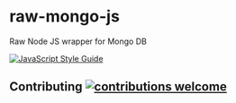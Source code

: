 # raw-mongo-js
Raw Node JS wrapper for Mongo DB

[![JavaScript Style Guide](https://cdn.rawgit.com/standard/standard/master/badge.svg)](https://github.com/standard/standard)

## Contributing [![contributions welcome](https://img.shields.io/badge/contributions-welcome-brightgreen.svg?style=flat)](https://github.com/dwyl/esta/issues)

